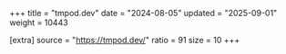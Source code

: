 +++
title = "tmpod.dev"
date = "2024-08-05"
updated = "2025-09-01"
weight = 10443

[extra]
source = "https://tmpod.dev/"
ratio = 91
size = 10
+++
